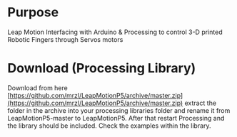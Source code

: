 # Purpose
Leap Motion Interfacing with Arduino & Processing to control 3-D printed Robotic Fingers through Servos motors
# Download (Processing Library)  
Download from here [https://github.com/mrzl/LeapMotionP5/archive/master.zip](https://github.com/mrzl/LeapMotionP5/archive/master.zip) extract the folder in the archive into your processing libraries folder and rename it from LeapMotionP5-master to LeapMotionP5. After that restart Processing and the library should be included. Check the examples within the library.
